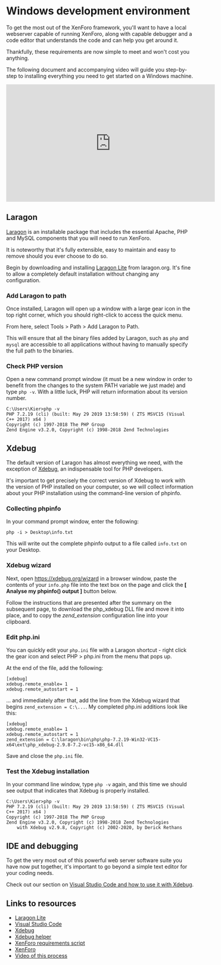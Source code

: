 # Windows development environment 

To get the most out of the XenForo framework, you'll want to have a local webserver capable of running XenForo, along with  capable debugger and a code editor that understands the code and can help you get around it.

Thankfully, these requirements are now simple to meet and won't cost you anything.

The following document and accompanying video will guide you step-by-step to installing everything you need to get started on a Windows machine.

<div class="video-wrapper"><iframe width="560" height="315" src="https://www.youtube.com/embed/-1TOCDbmZmg" frameborder="0" allow="accelerometer; autoplay; clipboard-write; encrypted-media; gyroscope; picture-in-picture" allowfullscreen></iframe></div>

## Laragon

[Laragon](https://laragon.org) is an installable package that includes the essential Apache, PHP and MySQL components that you will need to run XenForo.

It is noteworthy that it's fully extensible, easy to maintain and easy to remove should you ever choose to do so.

Begin by downloading and installing [Laragon Lite](https://laragon.org/download/) from laragon.org. It's fine to allow a completely default installation without changing any configuration.

### Add Laragon to path

Once installed, Laragon will open up a window with a large gear icon in the top right corner, which you should right-click to access the quick menu.

From here, select Tools > Path > Add Laragon to Path.

This will ensure that all the binary files added by Laragon, such as `php` and `mysql` are accessible to all applications without having to manually specify the full path to the binaries.

### Check PHP version

Open a new command prompt window (it must be a new window in order to benefit from the changes to the system PATH variable we just made) and type `php -v`. With a little luck, PHP will return information about its version number.

```
C:\Users\Kier>php -v
PHP 7.2.19 (cli) (built: May 29 2019 13:58:59) ( ZTS MSVC15 (Visual C++ 2017) x64 )
Copyright (c) 1997-2018 The PHP Group
Zend Engine v3.2.0, Copyright (c) 1998-2018 Zend Technologies
```

## Xdebug

The default version of Laragon has almost everything we need, with the exception of [Xdebug](https://xdebug.org), an indispensable tool for PHP developers.

It's important to get precisely the correct version of Xdebug to work with the version of PHP installed on your computer, so we will collect information about your PHP installation using the command-line version of phpinfo.

### Collecting phpinfo

In your command prompt window, enter the following:
```
php -i > Desktop\info.txt
```

This will write out the complete phpinfo output to a file called `info.txt` on your Desktop.

### Xdebug wizard

Next, open https://xdebug.org/wizard in a browser window, paste the contents of your `info.php` file into the text box on the page and click the **[ Analyse my phpinfo() output ]** button below.

Follow the instructions that are presented after the summary on the subsequent page, to download the php_xdebug DLL file and move it into place, and to copy the *zend_extension* configuration line into your clipboard.

### Edit php.ini

You can quickly edit your `php.ini` file with a Laragon shortcut - right click the gear icon and select PHP > php.ini from the menu that pops up.

At the end of the file, add the following:
```
[xdebug]
xdebug.remote_enable= 1
xdebug.remote_autostart = 1
```
... and immediately after that, add the line from the Xdebug wizard that begins `zend_extension = C:\...`. My completed php.ini additions look like this:
```
[xdebug]
xdebug.remote_enable= 1
xdebug.remote_autostart = 1
zend_extension = C:\laragon\bin\php\php-7.2.19-Win32-VC15-x64\ext\php_xdebug-2.9.8-7.2-vc15-x86_64.dll
```

Save and close the `php.ini` file.

### Test the Xdebug installation

In your command line window, type `php -v` again, and this time we should see output that indicates that Xdebug is properly installed.
```
C:\Users\Kier>php -v
PHP 7.2.19 (cli) (built: May 29 2019 13:58:59) ( ZTS MSVC15 (Visual C++ 2017) x64 )
Copyright (c) 1997-2018 The PHP Group
Zend Engine v3.2.0, Copyright (c) 1998-2018 Zend Technologies
    with Xdebug v2.9.8, Copyright (c) 2002-2020, by Derick Rethans
```

## IDE and debugging

To get the very most out of this powerful web server software suite you have now put together, it's important to go beyond a simple text editor for your coding needs.

Check out our section on [Visual Studio Code and how to use it with Xdebug](vscode.md).

## Links to resources

* [Laragon Lite](https://laragon.org/download/)
* [Visual Studio Code](https://code.visualstudio.com/)
* [Xdebug](https://xdebug.org/wizard)
* [Xdebug helper](https://chrome.google.com/webstore/detail/xdebug-helper/eadndfjplgieldjbigjakmdgkmoaaaoc?hl=en)
* [XenForo requirements script](https://xenforo.com/purchase/requirements-zip)
* [XenForo](https://xenforo.com/purchase/)
* [Video of this process](https://youtu.be/-1TOCDbmZmg)

<!-- test -->